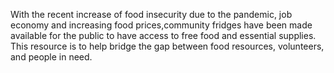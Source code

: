 
With the recent increase of food insecurity due to the pandemic, job economy and increasing food prices,community fridges have been made available for the public to have access to free food and essential supplies. This resource is to help bridge the gap between food resources, volunteers, and people in need. 



